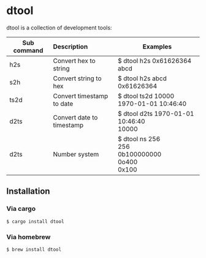 # dtool

dtool is a collection of development tools:

| Sub command   | Description   | Examples | 
| ------------- | :------------- | ------------ |
| h2s  | Convert hex to string   | $ dtool h2s 0x61626364 <br> abcd  |
| s2h  | Convert string to hex   | $ dtool h2s abcd <br> 0x61626364 |
| ts2d  | Convert timestamp to date   | $ dtool ts2d 10000 <br> 1970-01-01 10:46:40 |
| d2ts  | Convert date to timestamp   | $ dtool d2ts 1970-01-01 10:46:40 <br> 10000 |
| d2ts  | Number system   | $ dtool ns 256 <br> 256 <br> 0b100000000 <br> 0o400 <br> 0x100 <br> |

## Installation
### Via cargo
```
$ cargo install dtool
```

### Via homebrew
```
$ brew install dtool
```
